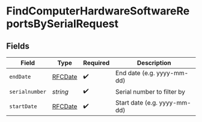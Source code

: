 # FindComputerHardwareSoftwareReportsBySerialRequest


## Fields

| Field                                | Type                                 | Required                             | Description                          |
| ------------------------------------ | ------------------------------------ | ------------------------------------ | ------------------------------------ |
| `endDate`                            | [RFCDate](../../../types/rfcdate.md) | :heavy_check_mark:                   | End date (e.g. yyyy-mm-dd)           |
| `serialnumber`                       | *string*                             | :heavy_check_mark:                   | Serial number to filter by           |
| `startDate`                          | [RFCDate](../../../types/rfcdate.md) | :heavy_check_mark:                   | Start date (e.g. yyyy-mm-dd)         |